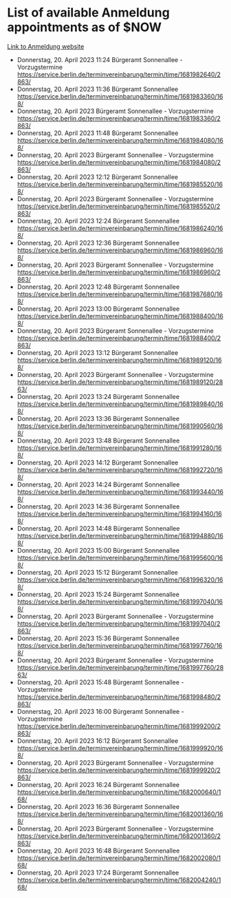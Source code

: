 # List of available Anmeldung appointments as of $NOW
[Link to Anmeldung website](https://service.berlin.de/terminvereinbarung/termin/tag.php?termin=1&anliegen[]=120686&dienstleisterlist=122210,122217,327316,122219,327312,122227,327314,122231,327346,122243,327348,122254,122252,329742,122260,329745,122262,329748,122271,327278,122273,327274,122277,327276,330436,122280,327294,122282,327290,122284,327292,122291,327270,122285,327266,122286,327264,122296,327268,150230,329760,122297,327286,122294,327284,122312,329763,122314,329775,122304,327330,122311,327334,122309,327332,317869,122281,327352,122279,329772,122283,122276,327324,122274,327326,122267,329766,122246,327318,122251,327320,122257,327322,122208,327298,122226,327300&herkunft=http%3A%2F%2Fservice.berlin.de%2Fdienstleistung%2F120686%2F)
- Donnerstag, 20. April 2023 11:24 Bürgeramt Sonnenallee - Vorzugstermine https://service.berlin.de/terminvereinbarung/termin/time/1681982640/2863/
- Donnerstag, 20. April 2023 11:36 Bürgeramt Sonnenallee https://service.berlin.de/terminvereinbarung/termin/time/1681983360/168/
- Donnerstag, 20. April 2023  Bürgeramt Sonnenallee - Vorzugstermine https://service.berlin.de/terminvereinbarung/termin/time/1681983360/2863/
- Donnerstag, 20. April 2023 11:48 Bürgeramt Sonnenallee https://service.berlin.de/terminvereinbarung/termin/time/1681984080/168/
- Donnerstag, 20. April 2023  Bürgeramt Sonnenallee - Vorzugstermine https://service.berlin.de/terminvereinbarung/termin/time/1681984080/2863/
- Donnerstag, 20. April 2023 12:12 Bürgeramt Sonnenallee https://service.berlin.de/terminvereinbarung/termin/time/1681985520/168/
- Donnerstag, 20. April 2023  Bürgeramt Sonnenallee - Vorzugstermine https://service.berlin.de/terminvereinbarung/termin/time/1681985520/2863/
- Donnerstag, 20. April 2023 12:24 Bürgeramt Sonnenallee https://service.berlin.de/terminvereinbarung/termin/time/1681986240/168/
- Donnerstag, 20. April 2023 12:36 Bürgeramt Sonnenallee https://service.berlin.de/terminvereinbarung/termin/time/1681986960/168/
- Donnerstag, 20. April 2023  Bürgeramt Sonnenallee - Vorzugstermine https://service.berlin.de/terminvereinbarung/termin/time/1681986960/2863/
- Donnerstag, 20. April 2023 12:48 Bürgeramt Sonnenallee https://service.berlin.de/terminvereinbarung/termin/time/1681987680/168/
- Donnerstag, 20. April 2023 13:00 Bürgeramt Sonnenallee https://service.berlin.de/terminvereinbarung/termin/time/1681988400/168/
- Donnerstag, 20. April 2023  Bürgeramt Sonnenallee - Vorzugstermine https://service.berlin.de/terminvereinbarung/termin/time/1681988400/2863/
- Donnerstag, 20. April 2023 13:12 Bürgeramt Sonnenallee https://service.berlin.de/terminvereinbarung/termin/time/1681989120/168/
- Donnerstag, 20. April 2023  Bürgeramt Sonnenallee - Vorzugstermine https://service.berlin.de/terminvereinbarung/termin/time/1681989120/2863/
- Donnerstag, 20. April 2023 13:24 Bürgeramt Sonnenallee https://service.berlin.de/terminvereinbarung/termin/time/1681989840/168/
- Donnerstag, 20. April 2023 13:36 Bürgeramt Sonnenallee https://service.berlin.de/terminvereinbarung/termin/time/1681990560/168/
- Donnerstag, 20. April 2023 13:48 Bürgeramt Sonnenallee https://service.berlin.de/terminvereinbarung/termin/time/1681991280/168/
- Donnerstag, 20. April 2023 14:12 Bürgeramt Sonnenallee https://service.berlin.de/terminvereinbarung/termin/time/1681992720/168/
- Donnerstag, 20. April 2023 14:24 Bürgeramt Sonnenallee https://service.berlin.de/terminvereinbarung/termin/time/1681993440/168/
- Donnerstag, 20. April 2023 14:36 Bürgeramt Sonnenallee https://service.berlin.de/terminvereinbarung/termin/time/1681994160/168/
- Donnerstag, 20. April 2023 14:48 Bürgeramt Sonnenallee https://service.berlin.de/terminvereinbarung/termin/time/1681994880/168/
- Donnerstag, 20. April 2023 15:00 Bürgeramt Sonnenallee https://service.berlin.de/terminvereinbarung/termin/time/1681995600/168/
- Donnerstag, 20. April 2023 15:12 Bürgeramt Sonnenallee https://service.berlin.de/terminvereinbarung/termin/time/1681996320/168/
- Donnerstag, 20. April 2023 15:24 Bürgeramt Sonnenallee https://service.berlin.de/terminvereinbarung/termin/time/1681997040/168/
- Donnerstag, 20. April 2023  Bürgeramt Sonnenallee - Vorzugstermine https://service.berlin.de/terminvereinbarung/termin/time/1681997040/2863/
- Donnerstag, 20. April 2023 15:36 Bürgeramt Sonnenallee https://service.berlin.de/terminvereinbarung/termin/time/1681997760/168/
- Donnerstag, 20. April 2023  Bürgeramt Sonnenallee - Vorzugstermine https://service.berlin.de/terminvereinbarung/termin/time/1681997760/2863/
- Donnerstag, 20. April 2023 15:48 Bürgeramt Sonnenallee - Vorzugstermine https://service.berlin.de/terminvereinbarung/termin/time/1681998480/2863/
- Donnerstag, 20. April 2023 16:00 Bürgeramt Sonnenallee - Vorzugstermine https://service.berlin.de/terminvereinbarung/termin/time/1681999200/2863/
- Donnerstag, 20. April 2023 16:12 Bürgeramt Sonnenallee https://service.berlin.de/terminvereinbarung/termin/time/1681999920/168/
- Donnerstag, 20. April 2023  Bürgeramt Sonnenallee - Vorzugstermine https://service.berlin.de/terminvereinbarung/termin/time/1681999920/2863/
- Donnerstag, 20. April 2023 16:24 Bürgeramt Sonnenallee https://service.berlin.de/terminvereinbarung/termin/time/1682000640/168/
- Donnerstag, 20. April 2023 16:36 Bürgeramt Sonnenallee https://service.berlin.de/terminvereinbarung/termin/time/1682001360/168/
- Donnerstag, 20. April 2023  Bürgeramt Sonnenallee - Vorzugstermine https://service.berlin.de/terminvereinbarung/termin/time/1682001360/2863/
- Donnerstag, 20. April 2023 16:48 Bürgeramt Sonnenallee https://service.berlin.de/terminvereinbarung/termin/time/1682002080/168/
- Donnerstag, 20. April 2023 17:24 Bürgeramt Sonnenallee https://service.berlin.de/terminvereinbarung/termin/time/1682004240/168/
